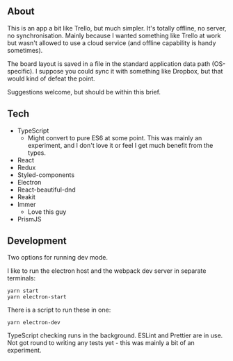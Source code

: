 ## About

This is an app a bit like Trello, but much simpler. It's totally offline, no server, no synchronisation. Mainly because I wanted something like Trello at work but wasn't allowed to use a cloud service (and offline capability is handy sometimes).

The board layout is saved in a file in the standard application data path (OS-specific). I suppose you could sync it with something like Dropbox, but that would kind of defeat the point.

Suggestions welcome, but should be within this brief.

## Tech

- TypeScript
  - Might convert to pure ES6 at some point. This was mainly an experiment, and I don't love it or feel I get much benefit from the types.
- React
- Redux
- Styled-components
- Electron
- React-beautiful-dnd
- Reakit
- Immer
  - Love this guy
- PrismJS

## Development

Two options for running dev mode.

I like to run the electron host and the webpack dev server in separate terminals:

```
yarn start
yarn electron-start
```

There is a script to run these in one:

```
yarn electron-dev
```

TypeScript checking runs in the background. ESLint and Prettier are in use. Not got round to writing any tests yet - this was mainly a bit of an experiment.
